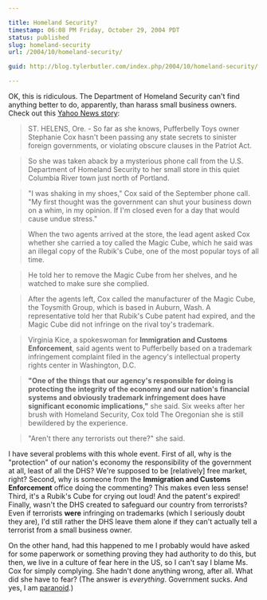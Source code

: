 ```yaml
---

title: Homeland Security?
timestamp: 06:08 PM Friday, October 29, 2004 PDT
status: published
slug: homeland-security
url: /2004/10/homeland-security/

guid: http://blog.tylerbutler.com/index.php/2004/10/homeland-security/

---
```


OK, this is ridiculous. The Department of Homeland Security can't find
anything better to do, apparently, than harass small business owners. Check
out this [Yahoo News story][1]:

> ST. HELENS, Ore. - So far as she knows, Pufferbelly Toys owner Stephanie Cox
hasn't been passing any state secrets to sinister foreign governments, or
violating obscure clauses in the Patriot Act.

> So she was taken aback by a mysterious phone call from the U.S. Department of
Homeland Security to her small store in this quiet Columbia River town just
north of Portland.

> "I was shaking in my shoes," Cox said of the September phone call. "My first
thought was the government can shut your business down on a whim, in my
opinion. If I'm closed even for a day that would cause undue stress."

> When the two agents arrived at the store, the lead agent asked Cox whether she
carried a toy called the Magic Cube, which he said was an illegal copy of the
Rubik's Cube, one of the most popular toys of all time.

> He told her to remove the Magic Cube from her shelves, and he watched to make
sure she complied.

> After the agents left, Cox called the manufacturer of the Magic Cube, the
Toysmith Group, which is based in Auburn, Wash. A representative told her that
Rubik's Cube patent had expired, and the Magic Cube did not infringe on the
rival toy's trademark.

> Virginia Kice, a spokeswoman for **Immigration and Customs Enforcement**, said
agents went to Pufferbelly based on a trademark infringement complaint filed
in the agency's intellectual property rights center in Washington, D.C.

> **"One of the things that our agency's responsible for doing is protecting the integrity of the economy and our nation's financial systems and obviously trademark infringement does have significant economic implications,"** she said.
Six weeks after her brush with Homeland Security, Cox told The Oregonian she
is still bewildered by the experience.

> "Aren't there any terrorists out there?" she said.

I have several problems with this whole event. First of all, why is the
"protection" of our nation's economy the responsibility of the government at
all, least of all the DHS? We're supposed to be [relatively] free market,
right? Second, why is someone from the **Immigration and Customs Enforcement**
office doing the commenting? This makes even less sense! Third, it's a Rubik's
Cube for crying out loud! And the patent's expired! Finally, wasn't the DHS
created to safeguard our country from terrorists? Even if terrorists **were**
infringing on trademarks (which I seriously doubt they are), I'd still rather
the DHS leave them alone if they can't actually tell a terrorist from a small
business owner.

On the other hand, had this happened to me I probably would have asked for
some paperwork or something proving they had authority to do this, but then,
we live in a culture of fear here in the US, so I can't say I blame Ms. Cox
for simply complying. She hadn't done anything wrong, after all. What did she
have to fear? (The answer is _everything_. Government sucks. And yes, I am
[paranoid][2].)

   [1]: http://story.news.yahoo.com/news?tmpl=story&cid=816&e=1&u=/ap/20041028/ap_on_fe_st/toy_store_homeland_security
   [2]: /2004/09/tolls-and-cameras/
